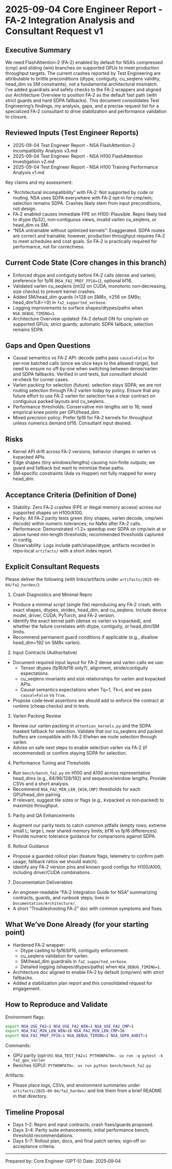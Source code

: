 # 2025-09-04 Core Engineer Report - FA‑2 Integration Analysis and Consultant Request v1

## Executive Summary

We need FlashAttention‑2 (FA‑2) enabled by default for NSA’s compressed (cmp) and sliding (win) branches on supported GPUs to meet production throughput targets. The current crashes reported by Test Engineering are attributable to brittle preconditions (dtype, contiguity, cu_seqlens validity, head_dim vs SM constraints), not a fundamental architectural mismatch. I’ve added guardrails and safety checks to the FA‑2 wrappers and aligned our Architecture Overview to position FA‑2 as the default fast path (with strict guards and hard SDPA fallbacks). This document consolidates Test Engineering’s findings, my analysis, gaps, and a precise request list for a specialized FA‑2 consultant to drive stabilization and performance validation to closure.

## Reviewed Inputs (Test Engineer Reports)

- 2025-09-04 Test Engineer Report - NSA FlashAttention-2 Incompatibility Analysis v3.md
- 2025-09-04 Test Engineer Report - NSA H100 FlashAttention Investigation v2.md
- 2025-09-04 Test Engineer Report - NSA H100 Training Performance Analysis v1.md

Key claims and my assessment:
- “Architectural incompatibility” with FA‑2: Not supported by code or routing. NSA uses SDPA everywhere with FA‑2 opt‑in for cmp/win; selection remains SDPA. Crashes likely stem from input preconditions, not design.
- FA‑2 enabled causes immediate FPE on H100: Plausible. Repro likely tied to dtype (fp32), non‑contiguous views, invalid varlen cu_seqlens, or head_dim vs SM.
- “NSA untrainable without optimized kernels”: Exaggerated. SDPA routes are correct and trainable; however, production throughput requires FA‑2 to meet schedules and cost goals. So FA‑2 is practically required for performance, not for correctness.

## Current Code State (Core changes in this branch)

- Enforced dtype and contiguity before FA‑2 calls (dense and varlen); preference for fp16 (`NSA_FA2_PREF_FP16=1`), optional bf16.
- Validated varlen cu_seqlens (int32 on CUDA, monotonic non‑decreasing, size checks) to prevent kernel crashes.
- Added SM/head_dim guards (≤128 on SM8x, ≤256 on SM9x; head_dim%8==0) in `fa2_supported_verbose`.
- Logging improvements to surface shapes/dtypes/paths when `NSA_DEBUG_TIMING=1`.
- Architecture Overview updated: FA‑2 default ON for cmp/win on supported GPUs; strict guards; automatic SDPA fallback; selection remains SDPA.

## Gaps and Open Questions

- Causal semantics vs FA‑2 API: decode paths pass `causal=False` for per‑row batched calls (since we slice keys to the allowed range), but need to ensure no off‑by‑one when switching between dense/varlen and SDPA fallbacks. Verified in unit tests, but consultant should re‑check for corner cases.
- Varlen packing for selection (future): selection stays SDPA; we are not routing selection through FA‑2 varlen today by policy. Ensure that any future effort to use FA‑2 varlen for selection has a clear contract on contiguous packed layouts and cu_seqlens.
- Performance thresholds: Conservative min lengths set to 16; need empirical knee points per GPU/head_dim.
- Mixed precision policy: Prefer fp16 for FA‑2 kernels for throughput unless numerics demand bf16. Consultant input desired.

## Risks

- Kernel API drift across FA‑2 versions; behavior changes in varlen vs kvpacked APIs.
- Edge shapes (tiny windows/lengths) causing non‑finite outputs; we guard and fallback but want to minimize these paths.
- SM‑specific constraints (Ada vs Hopper) not fully mapped for every head_dim.

## Acceptance Criteria (Definition of Done)

- Stability: Zero FA‑2 crashes (FPE or illegal memory access) across our supported shapes on H100/A100.
- Parity: All FA‑2 parity tests green (tiny shapes, varlen decode, cmp/win decode) within numeric tolerances; no NaNs after FA‑2 calls.
- Performance: Demonstrated >1.2× speedup over SDPA on cmp/win at or above tuned min‑length thresholds; recommended thresholds captured in config.
- Observability: Logs include path/shape/dtype; artifacts recorded in repo‑local `artifacts/` with a short index report.

## Explicit Consultant Requests

Please deliver the following (with links/artifacts under `artifacts/2025-09-04/fa2_harden/`):

1) Crash Diagnostics and Minimal Repro
- Produce a minimal script (single file) reproducing any FA‑2 crash, with exact shapes, dtypes, strides, head_dim, and cu_seqlens. Include device model, driver, CUDA, PyTorch, and FA‑2 version.
- Identify the exact kernel path (dense vs varlen vs kvpacked), and whether the failure correlates with dtype, contiguity, or head_dim/SM limits.
- Recommend permanent guard conditions if applicable (e.g., disallow head_dim=192 on SM8x varlen).

2) Input Contracts (Authoritative)
- Document required input layout for FA‑2 dense and varlen calls we use:
  - Tensor dtypes (fp16/bf16 only?), alignment, stride/contiguity expectations.
  - cu_seqlens invariants and size relationships for varlen and kvpacked APIs.
  - Causal semantics expectations when Tq=1, Tk=L and we pass `causal=False` vs `True`.
- Propose code‑level assertions we should add to enforce the contract at runtime (cheap checks) and in tests.

3) Varlen Packing Review
- Review our varlen packing in `attention_kernels.py` and the SDPA masked fallback for selection. Validate that our cu_seqlens and packed buffers are compatible with FA‑2 if/when we route selection through varlen.
- Advise on safe next steps to enable selection varlen via FA‑2 (if recommended) or confirm staying SDPA for selection.

4) Performance Tuning and Thresholds
- Run `bench/bench_fa2.py` on H100 and A100 across representative head_dims (e.g., 64/96/128/192) and sequence/window lengths. Provide CSVs and a short analysis.
- Recommend `NSA_FA2_MIN_LEN_{WIN,CMP}` thresholds for each GPU/head_dim pairing.
- If relevant, suggest tile sizes or flags (e.g., kvpacked vs non‑packed) to maximize throughput.

5) Parity and QA Enhancements
- Augment our parity tests to catch common pitfalls (empty rows; extreme small L; large L near shared memory limits; bf16 vs fp16 differences).
- Provide numeric tolerance guidance for comparisons against SDPA.

6) Rollout Guidance
- Propose a guarded rollout plan (feature flags, telemetry to confirm path usage, fallback ratios we should watch).
- Identify any FA‑2 version pins and known good configs for H100/A100, including driver/CUDA combinations.

7) Documentation Deliverables
- An engineer‑readable “FA‑2 Integration Guide for NSA” summarizing contracts, guards, and runbook steps; lives in `Documentation/Architecture/`.
- A short “Troubleshooting FA‑2” doc with common symptoms and fixes.

## What We’ve Done Already (for your starting point)

- Hardened FA‑2 wrapper:
  - Dtype casting to fp16/bf16, contiguity enforcement.
  - cu_seqlens validation for varlen.
  - SM/head_dim guardrails in `fa2_supported_verbose`.
  - Detailed logging (shapes/dtypes/paths) when `NSA_DEBUG_TIMING=1`.
- Architecture doc aligned to enable FA‑2 by default (cmp/win) with strict fallbacks.
- Added a stabilization plan report and this consolidated request for engagement.

## How to Reproduce and Validate

Environment flags:
```bash
export NSA_USE_FA2=1 NSA_USE_FA2_WIN=1 NSA_USE_FA2_CMP=1
export NSA_FA2_MIN_LEN_WIN=16 NSA_FA2_MIN_LEN_CMP=16
export NSA_FA2_PREF_FP16=1 NSA_DEBUG_TIMING=1 NSA_SDPA_AUDIT=1
```

Commands:
- GPU parity (opt‑in): `NSA_TEST_FA2=1 PYTHONPATH=. uv run -q pytest -k fa2_gpu_varlen`
- Benches (GPU): `PYTHONPATH=. uv run python bench/bench_fa2.py`

Artifacts:
- Please place logs, CSVs, and environment summaries under `artifacts/2025-09-04/fa2_harden/` and link them from a brief README in that directory.

## Timeline Proposal

- Days 1–2: Repro and input contracts; crash fixes/guards proposed.
- Days 3–4: Parity suite enhancements; initial performance bench; threshold recommendations.
- Days 5–7: Rollout plan, docs, and final patch series; sign‑off on acceptance criteria.

---
Prepared by: Core Engineer (GPT‑5)
Date: 2025‑09‑04

